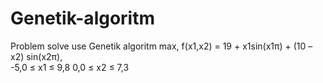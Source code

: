 # Genetik-algoritm
Problem solve use Genetik algoritm
max, f(x1,x2) = 19 + x1sin(x1π) + (10 – x2) sin(x2π),              
	         -5,0 ≤ x1 ≤ 9,8	0,0 ≤ x2 ≤ 7,3
